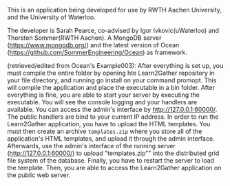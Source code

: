 This is an application being developed for use by RWTH Aachen University, and the University of Waterloo. 

The developer is Sarah Pearce, co-advised by Igor Ivkovic(uWaterloo) and Thorsten Sommer(RWTH Aachen).
A MongoDB server (https://www.mongodb.org/) and the latest version of Ocean (https://github.com/SommerEngineering/Ocean) as framework.

(retrieved/edited from Ocean's Example003):
After everything is set up, you must compile the entire folder by opening hte Learn2Gather repository in your file directory, and running
go install
on your command promopt. This will compile the application and place the executable in a bin folder.
After everything is fine, you are able to start your server by executing the executable. 
You will see the console logging and your handlers are available.
You can access the admin's interface by http://127.0.0.1:60000/. The public handlers are bind to your current IP address.
In order to run the Learn2Gather application, you have to upload the HTML templates. 
You must then create an archive `templates.zip` where you store all of the application's HTML templates, and upload it through the admin interface.
Afterwards, use the admin's interface of the running server (http://127.0.0.1:60000/) to upload "templates.zip"" into the distributed grid file system of the database. 
Finally, you have to restart the server to load the template. Then, you are able to access the Learn2Gather application on the public web server.
